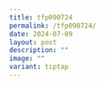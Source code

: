 ```yaml
---
title: tfp090724
permalink: /tfp090724/
date: 2024-07-09
layout: post
description: ""
image: ""
variant: tiptap
---
```


